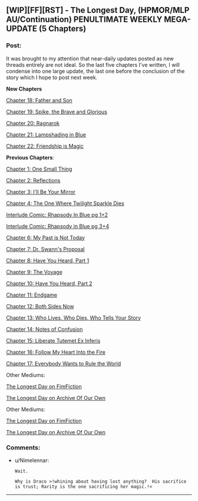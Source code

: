## [WIP][FF][RST] - The Longest Day, (HPMOR/MLP AU/Continuation) PENULTIMATE WEEKLY MEGA-UPDATE (5 Chapters)

### Post:

It was brought to my attention that near-daily updates posted as new threads entirely are not ideal. So the last five chapters I've written, I will condense into one large update, the last one before the conclusion of the story which I hope to post next week. 

**New Chapters** 

[Chapter 18: Father and Son](https://www.fanfiction.net/s/12825305/18/The-Longest-Day)

[Chapter 19: Spike, the Brave and Glorious](https://www.fanfiction.net/s/12825305/19/The-Longest-Day)

[Chapter 20: Ragnarok](https://www.fanfiction.net/s/12825305/20/The-Longest-Day)

[Chapter 21: Lampshading in Blue](https://www.fanfiction.net/s/12825305/21/The-Longest-Day)

[Chapter 22: Friendship is Magic](https://www.fanfiction.net/s/12825305/22/The-Longest-Day)

**Previous Chapters**:

[Chapter 1: One Small Thing](https://www.fanfiction.net/s/12825305/1/The-Longest-Day)

[Chapter 2: Reflections](https://www.fanfiction.net/s/12825305/2/The-Longest-Day)

[Chapter 3: I'll Be Your Mirror](https://www.fanfiction.net/s/12825305/3/The-Longest-Day)

[Chapter 4: The One Where Twilight Sparkle Dies](https://www.fanfiction.net/s/12825305/4/The-Longest-Day)

[Interlude Comic: Rhapsody In Blue pg 1+2](https://www.reddit.com/r/rational/comments/8wmj92/wipffrst_the_longest_day_chapter_5_rhapsody_in/)

[Interlude Comic: Rhapsody in Blue pg 3+4](https://www.reddit.com/r/HPMOR/comments/9du1u0/wipffrst_the_longest_day_chapter_6_rhapsody_in/)

[Chapter 6: My Past is Not Today](https://www.fanfiction.net/s/12825305/6/The-Longest-Day)

[Chapter 7: Dr. Swann's Proposal](https://www.fanfiction.net/s/12825305/7/The-Longest-Day)

[Chapter 8: Have You Heard, Part 1](https://www.fanfiction.net/s/12825305/8/The-Longest-Day)

[Chapter 9: The Voyage](https://www.fanfiction.net/s/12825305/9/The-Longest-Day)

[Chapter 10: Have You Heard, Part 2](https://www.fanfiction.net/s/12825305/10/The-Longest-Day)

[Chapter 11: Endgame](https://www.fanfiction.net/s/12825305/11/The-Longest-Day)

[Chapter 12: Both Sides Now](https://www.fanfiction.net/s/12825305/12/The-Longest-Day)

[Chapter 13: Who Lives, Who Dies, Who Tells Your Story](https://www.fanfiction.net/s/12825305/13/The-Longest-Day)

[Chapter 14: Notes of Confusion](https://www.fanfiction.net/s/12825305/14/The-Longest-Day)

[Chapter 15: Liberate Tutemet Ex Inferis](https://www.fanfiction.net/s/12825305/15/The-Longest-Day)

[Chapter 16: Follow My Heart Into the Fire](https://www.fanfiction.net/s/12825305/16/The-Longest-Day)

[Chapter 17: Everybody Wants to Rule the World](https://www.fanfiction.net/s/12825305/17/The-Longest-Day)

Other Mediums:

[The Longest Day on FimFiction](https://www.fimfiction.net/story/429190/the-longest-day)

[The Longest Day on Archive Of Our Own](https://archiveofourown.org/works/17436317/chapters/41052458)

Other Mediums:

[The Longest Day on FimFiction](https://www.fimfiction.net/story/429190/the-longest-day)

[The Longest Day on Archive Of Our Own](https://archiveofourown.org/works/17436317/chapters/41052458)

### Comments:

- u/Nimelennar:
  ```
  Wait.

  Why is Draco >!whining about having lost anything?  His sacrifice is trust; Rarity is the one sacrificing her magic.!<
  ```

---

